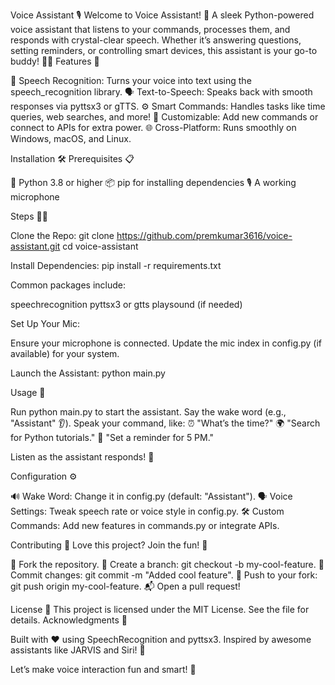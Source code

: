 Voice Assistant 🎙️
Welcome to Voice Assistant! 🚀 A sleek Python-powered voice assistant that listens to your commands, processes them, and responds with crystal-clear speech. Whether it’s answering questions, setting reminders, or controlling smart devices, this assistant is your go-to buddy! 🧠✨
Features 🌟

🎤 Speech Recognition: Turns your voice into text using the speech_recognition library.
🗣️ Text-to-Speech: Speaks back with smooth responses via pyttsx3 or gTTS.
⚙️ Smart Commands: Handles tasks like time queries, web searches, and more!
🔧 Customizable: Add new commands or connect to APIs for extra power.
🌐 Cross-Platform: Runs smoothly on Windows, macOS, and Linux.

Installation 🛠️
Prerequisites 📋

🐍 Python 3.8 or higher
📦 pip for installing dependencies
🎙️ A working microphone

Steps 🚶‍♂️

Clone the Repo:
git clone https://github.com/premkumar3616/voice-assistant.git
cd voice-assistant


Install Dependencies:
pip install -r requirements.txt

Common packages include:

speechrecognition
pyttsx3 or gtts
playsound (if needed)


Set Up Your Mic:

Ensure your microphone is connected.
Update the mic index in config.py (if available) for your system.


Launch the Assistant:
python main.py



Usage 🎉

Run python main.py to start the assistant.
Say the wake word (e.g., "Assistant" 👂).
Speak your command, like:
⏰ "What’s the time?"
🌍 "Search for Python tutorials."
📅 "Set a reminder for 5 PM."


Listen as the assistant responds! 🎵

Configuration ⚙️

🔊 Wake Word: Change it in config.py (default: "Assistant").
🗣️ Voice Settings: Tweak speech rate or voice style in config.py.
🛠️ Custom Commands: Add new features in commands.py or integrate APIs.

Contributing 🤝
Love this project? Join the fun! 🌈

🍴 Fork the repository.
🌿 Create a branch: git checkout -b my-cool-feature.
💾 Commit changes: git commit -m "Added cool feature".
🚀 Push to your fork: git push origin my-cool-feature.
📬 Open a pull request!

License 📜
This project is licensed under the MIT License. See the file for details.
Acknowledgments 🙌

Built with ❤️ using SpeechRecognition and pyttsx3.
Inspired by awesome assistants like JARVIS and Siri! 🦾

Let’s make voice interaction fun and smart! 🎯
